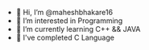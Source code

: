 - 👋 Hi, I’m @maheshbhakare16
- 👀 I’m interested in Programming
- 🌱 I’m currently learning C++ && JAVA
- 🌱 I've completed C Language
<!---
maheshbhakare16/maheshbhakare16 is a ✨ special ✨ repository because its `README.md` (this file) appears on your GitHub profile.
You can click the Preview link to take a look at your changes.
--->
